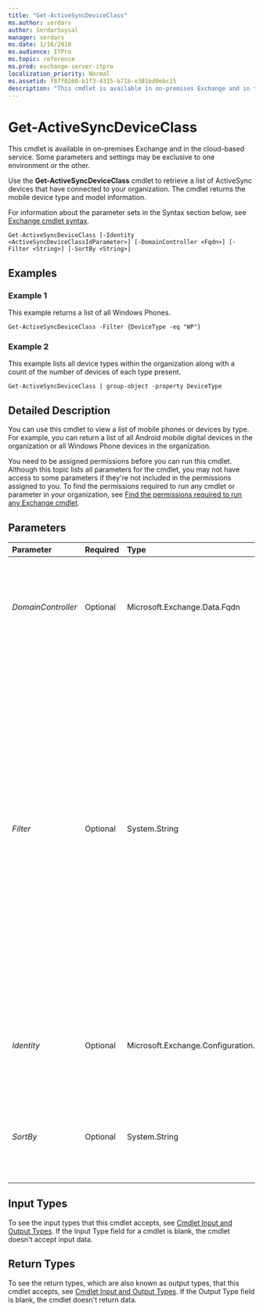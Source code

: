 ```yaml
---
title: "Get-ActiveSyncDeviceClass"
ms.author: serdars
author: SerdarSoysal
manager: serdars
ms.date: 1/16/2018
ms.audience: ITPro
ms.topic: reference
ms.prod: exchange-server-itpro
localization_priority: Normal
ms.assetid: f87f0260-b1f3-4315-b71b-e381bd0ebc15
description: "This cmdlet is available in on-premises Exchange and in the cloud-based service. Some parameters and settings may be exclusive to one environment or the other."
---
```


# Get-ActiveSyncDeviceClass

This cmdlet is available in on-premises Exchange and in the cloud-based service. Some parameters and settings may be exclusive to one environment or the other. 
  
Use the **Get-ActiveSyncDeviceClass** cmdlet to retrieve a list of ActiveSync devices that have connected to your organization. The cmdlet returns the mobile device type and model information.
  
For information about the parameter sets in the Syntax section below, see [Exchange cmdlet syntax](https://technet.microsoft.com/library/bb123552.aspx). 
  
```
Get-ActiveSyncDeviceClass [-Identity <ActiveSyncDeviceClassIdParameter>] [-DomainController <Fqdn>] [-Filter <String>] [-SortBy <String>]

```

## Examples
<a name="Examples"> </a>

### Example 1

This example returns a list of all Windows Phones.
  
```
Get-ActiveSyncDeviceClass -Filter {DeviceType -eq "WP"}
```

### Example 2

This example lists all device types within the organization along with a count of the number of devices of each type present.
  
```
Get-ActiveSyncDeviceClass | group-object -property DeviceType
```

## Detailed Description
<a name="DetailedDescription"> </a>

You can use this cmdlet to view a list of mobile phones or devices by type. For example, you can return a list of all Android mobile digital devices in the organization or all Windows Phone devices in the organization.
  
You need to be assigned permissions before you can run this cmdlet. Although this topic lists all parameters for the cmdlet, you may not have access to some parameters if they're not included in the permissions assigned to you. To find the permissions required to run any cmdlet or parameter in your organization, see [Find the permissions required to run any Exchange cmdlet](https://technet.microsoft.com/library/mt432940.aspx).
  
## Parameters
<a name="DetailedDescription"> </a>

|**Parameter**|**Required**|**Type**|**Description**|
|:-----|:-----|:-----|:-----|
| _DomainController_ <br/> |Optional  <br/> |Microsoft.Exchange.Data.Fqdn  <br/> |This parameter is available only in on-premises Exchange.  <br/> The _DomainController_ parameter specifies the domain controller that's used by this cmdlet to read data from or write data to Active Directory. You identify the domain controller by its fully qualified domain name (FQDN). For example, `dc01.contoso.com`.  <br/> |
| _Filter_ <br/> |Optional  <br/> |System.String  <br/> | The _Filter_ parameter uses OPATH filter syntax to filter the results by the specified properties and values. The search criteria uses the syntax `{<Property> -<Comparison operator> '<Value>'}`.  <br/>  `<Property>` is a filterable property. <br/>  `-<Comparison Operator>` is an OPATH comparison operator. For example `-eq` for equals and `-like` for string comparison. For more information about comparison operators, see[about_Comparison_Operators](https://go.microsoft.com/fwlink/p/?LinkId=620712).  <br/>  `<Value>` is the property value. Text values with or without spaces need to be enclosed in quotation marks ( `'<Value>'`). Don't use quotation marks with integers or the system values  `$true`,  `$false`, or  `$null`.  <br/>  You can chain multiple search criteria together using the logical operators `-and` and `-or`. For example,  `{<Criteria1>) -and <Criteria2>}` or `{(<Criteria1> -and <Criteria2>) -or <Criteria3>}`.  <br/>  You can filter by the following properties: <br/> **DeviceModel** <br/> **DeviceType** <br/> **LastUpdateTime** <br/> |
| _Identity_ <br/> |Optional  <br/> |Microsoft.Exchange.Configuration.Tasks.ActiveSyncDeviceClassIdParameter  <br/> | The _Identity_ parameter specifies the ActiveSync device class that you want to view. You can use any value that uniquely identifies the ActiveSync device class. For example: <br/>  Name <br/>  Distinguished name (DN) <br/>  GUID <br/> |
| _SortBy_ <br/> |Optional  <br/> |System.String  <br/> | The _SortBy_ parameter specifies the property to sort the results by. You can sort by only one property at a time. The results are sorted in ascending order. <br/>  If the default view doesn't include the property you're sorting by, you can append the command with `| Format-Table -Auto <Property1>,<Property2>...` to create a new view that contains all of the properties that you want to see. Wildcards (*) in the property names are supported. <br/>  You can sort by the following properties: <br/> **DeviceModel** <br/> **DeviceType** <br/> **LastUpdateTime** <br/> |
   
## Input Types
<a name="InputTypes"> </a>

To see the input types that this cmdlet accepts, see [Cmdlet Input and Output Types](http://go.microsoft.com/fwlink/p/?linkId=616387). If the Input Type field for a cmdlet is blank, the cmdlet doesn't accept input data. 
  
## Return Types
<a name="ReturnTypes"> </a>

To see the return types, which are also known as output types, that this cmdlet accepts, see [Cmdlet Input and Output Types](http://go.microsoft.com/fwlink/p/?linkId=616387). If the Output Type field is blank, the cmdlet doesn't return data. 
  

